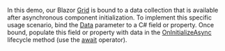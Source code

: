 In this demo, our Blazor [Grid](https://docs.devexpress.com/Blazor/403143/grid) is bound to a data collection that is available after asynchronous component initialization. To implement this specific usage scenario, bind the [Data](https://docs.devexpress.com/Blazor/DevExpress.Blazor.DxGrid.Data) parameter to a C# field or property. Once bound, populate this field or property with data in the [OnInitializeAsync](https://docs.microsoft.com/en-us/aspnet/core/blazor/components/lifecycle?view=aspnetcore-6.0#component-initialization-oninitializedasync) lifecycle method (use the [await](https://docs.microsoft.com/en-us/dotnet/csharp/language-reference/operators/await) operator). 
